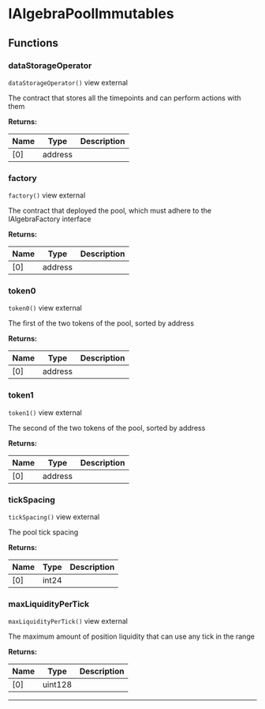

# IAlgebraPoolImmutables







## Functions
### dataStorageOperator


`dataStorageOperator()` view external

The contract that stores all the timepoints and can perform actions with them




**Returns:**

| Name | Type | Description |
| ---- | ---- | ----------- |
| [0] | address |  |

### factory


`factory()` view external

The contract that deployed the pool, which must adhere to the IAlgebraFactory interface




**Returns:**

| Name | Type | Description |
| ---- | ---- | ----------- |
| [0] | address |  |

### token0


`token0()` view external

The first of the two tokens of the pool, sorted by address




**Returns:**

| Name | Type | Description |
| ---- | ---- | ----------- |
| [0] | address |  |

### token1


`token1()` view external

The second of the two tokens of the pool, sorted by address




**Returns:**

| Name | Type | Description |
| ---- | ---- | ----------- |
| [0] | address |  |

### tickSpacing


`tickSpacing()` view external

The pool tick spacing




**Returns:**

| Name | Type | Description |
| ---- | ---- | ----------- |
| [0] | int24 |  |

### maxLiquidityPerTick


`maxLiquidityPerTick()` view external

The maximum amount of position liquidity that can use any tick in the range




**Returns:**

| Name | Type | Description |
| ---- | ---- | ----------- |
| [0] | uint128 |  |



---


